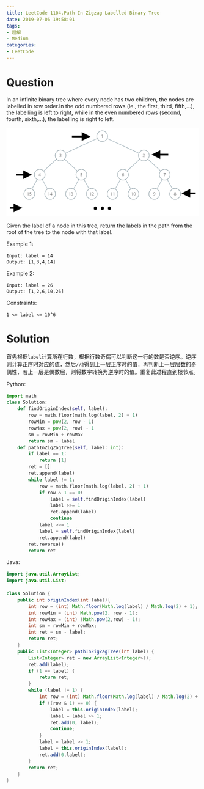 ```yaml
---
title: LeetCode 1104.Path In Zigzag Labelled Binary Tree
date: 2019-07-06 19:58:01
tags:
- 题解
- Medium
categories:
- LeetCode
---
```


# Question

In an infinite binary tree where every node has two children, the nodes are labelled in row order.In the odd numbered rows (ie., the first, third, fifth,...), the labelling is left to right, while in the even numbered rows (second, fourth, sixth,...), the labelling is right to left.

<!--more-->

![tree.png](/images/tree.png)

Given the label of a node in this tree, return the labels in the path from the root of the tree to the node with that label.

Example 1:
```
Input: label = 14
Output: [1,3,4,14]
```

Example 2:
```
Input: label = 26
Output: [1,2,6,10,26]
```
Constraints:
```
1 <= label <= 10^6
```

# Solution
首先根据`label`计算所在行数，根据行数奇偶可以判断这一行的数是否逆序。逆序则计算正序时对应的值，然后`//2`得到上一层正序时的值，再判断上一层层数的奇偶性，若上一层是偶数层，则将数字转换为逆序时的值。重复此过程直到根节点。

Python:
```python
import math
class Solution:
    def findOriginIndex(self, label):
        row = math.floor(math.log(label, 2) + 1)
        rowMin = pow(2, row - 1) 
        rowMax = pow(2, row) - 1
        sm = rowMin + rowMax
        return sm - label
    def pathInZigZagTree(self, label: int):
        if label == 1:
            return [1]
        ret = []
        ret.append(label)
        while label != 1:
            row = math.floor(math.log(label, 2) + 1)
            if row & 1 == 0:
                label = self.findOriginIndex(label)
                label >>= 1
                ret.append(label)
                continue
            label >>= 1
            label = self.findOriginIndex(label)
            ret.append(label)
        ret.reverse()
        return ret
```

Java:
```java
import java.util.ArrayList;
import java.util.List;

class Solution {
    public int originIndex(int label){
        int row = (int) Math.floor(Math.log(label) / Math.log(2) + 1);
        int rowMin = (int) Math.pow(2, row - 1);
        int rowMax = (int) (Math.pow(2,row) - 1);
        int sm = rowMin + rowMax;
        int ret = sm - label;
        return ret;
    }
    public List<Integer> pathInZigZagTree(int label) {
        List<Integer> ret = new ArrayList<Integer>();
        ret.add(label);
        if (1 == label) {
        	return ret;
        }
        while (label != 1) {
        	int row = (int) Math.floor(Math.log(label) / Math.log(2) + 1);
        	if ((row & 1) == 0) {
        		label = this.originIndex(label);
        		label = label >> 1;
        		ret.add(0, label);
        		continue;
        	}
        	label = label >> 1;
        	label = this.originIndex(label);
        	ret.add(0,label);
        }
        return ret;
    }
}
```